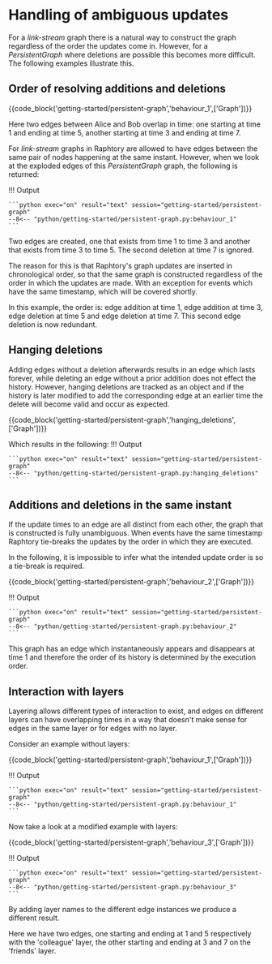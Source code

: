 # Handling of ambiguous updates

For a *link-stream* graph there is a natural way to construct the graph regardless of the order the updates come in. However, for a *PersistentGraph* where deletions are possible this becomes more difficult. The following examples illustrate this.

## Order of resolving additions and deletions

{{code_block('getting-started/persistent-graph','behaviour_1',['Graph'])}}

Here two edges between Alice and Bob overlap in time: one starting at time 1 and ending at time 5, another starting at time 3 and ending at time 7. 

For *link-stream* graphs in Raphtory are allowed to have edges between the same pair of nodes happening at the same instant. However, when we look at the exploded edges of this *PersistentGraph* graph, the following is returned:

!!! Output

    ```python exec="on" result="text" session="getting-started/persistent-graph"
    --8<-- "python/getting-started/persistent-graph.py:behaviour_1"
    ```

Two edges are created, one that exists from time 1 to time 3 and another that exists from time 3 to time 5. The second deletion at time 7 is ignored. 

The reason for this is that Raphtory's graph updates are inserted in chronological order, so that the same graph is constructed regardless of the order in which the updates are made. With an exception for events which have the same timestamp, which will be covered shortly. 

In this example, the order is: edge addition at time 1, edge addition at time 3, edge deletion at time 5 and edge deletion at time 7. This second edge deletion is now redundant.

## Hanging deletions

Adding edges without a deletion afterwards results in an edge which lasts forever, while deleting an edge without a prior addition does not effect the history. However, hanging deletions are tracked as an object and if the history is later modified to add the corresponding edge at an earlier time the delete will become valid and occur as expected.

{{code_block('getting-started/persistent-graph','hanging_deletions',['Graph'])}}

Which results in the following:
!!! Output

    ```python exec="on" result="text" session="getting-started/persistent-graph"
    --8<-- "python/getting-started/persistent-graph.py:hanging_deletions"
    ```

## Additions and deletions in the same instant

If the update times to an edge are all distinct from each other, the graph that is constructed is fully unambiguous. When events have the same timestamp Raphtory tie-breaks the updates by the order in which they are executed.

In the following, it is impossible to infer what the intended update order is so a tie-break is required.

{{code_block('getting-started/persistent-graph','behaviour_2',['Graph'])}}

!!! Output

    ```python exec="on" result="text" session="getting-started/persistent-graph"
    --8<-- "python/getting-started/persistent-graph.py:behaviour_2"
    ```

This graph has an edge which instantaneously appears and disappears at time 1 and therefore the order of its history is determined by the execution order.

## Interaction with layers

Layering allows different types of interaction to exist, and edges on different layers can have overlapping times in a way that doesn't make sense for edges in the same layer or for edges with no layer. 

Consider an example without layers:

{{code_block('getting-started/persistent-graph','behaviour_1',['Graph'])}}

!!! Output

    ```python exec="on" result="text" session="getting-started/persistent-graph"
    --8<-- "python/getting-started/persistent-graph.py:behaviour_1"
    ```

Now take a look at a  modified example with layers:

{{code_block('getting-started/persistent-graph','behaviour_3',['Graph'])}}

!!! Output

    ```python exec="on" result="text" session="getting-started/persistent-graph"
    --8<-- "python/getting-started/persistent-graph.py:behaviour_3"
    ```

By adding layer names to the different edge instances we produce a different result.

Here we have two edges, one starting and ending at 1 and 5 respectively with the 'colleague' layer, the other starting and ending at 3 and 7 on the 'friends' layer. 
